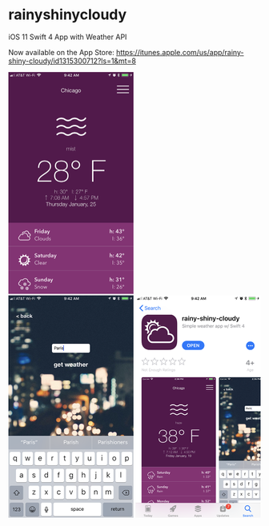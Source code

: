 # rainyshinycloudy
iOS 11 Swift 4 App with Weather API

Now available on the App Store: https://itunes.apple.com/us/app/rainy-shiny-cloudy/id1315300712?ls=1&mt=8

<img src="https://github.com/mbain108/rainyshinycloudy/blob/master/images/IMG_0981.png" width="250">    <img src="https://github.com/mbain108/rainyshinycloudy/blob/master/images/IMG_0982.png" width="250">    <img src="https://github.com/mbain108/rainyshinycloudy/blob/master/images/IMG_0983.png" width="250">
